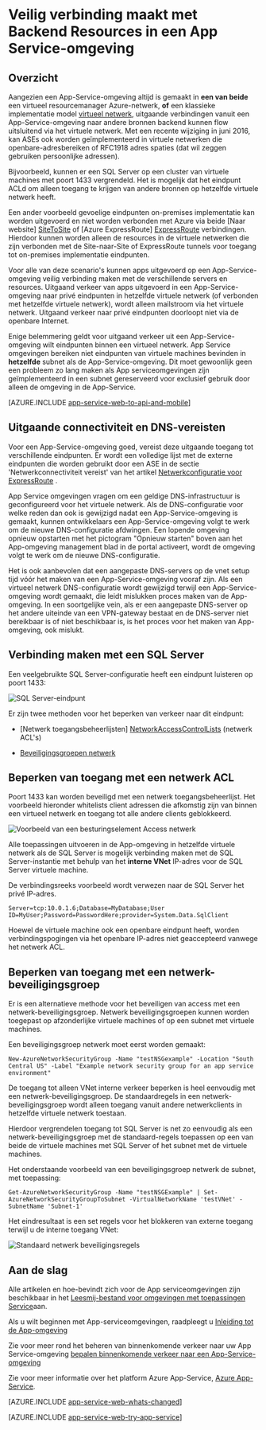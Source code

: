 <properties 
    pageTitle="Veilig verbinding maakt met BackEnd Resources in een App Service-omgeving" 
    description="Meer informatie over het veilig koppelen aan backend resources uit een App-Service-omgeving." 
    services="app-service" 
    documentationCenter="" 
    authors="stefsch" 
    manager="wpickett" 
    editor=""/>

<tags 
    ms.service="app-service" 
    ms.workload="na" 
    ms.tgt_pltfrm="na" 
    ms.devlang="na" 
    ms.topic="article" 
    ms.date="10/04/2016" 
    ms.author="stefsch"/>   

# <a name="securely-connecting-to-backend-resources-from-an-app-service-environment"></a>Veilig verbinding maakt met Backend Resources in een App Service-omgeving #

## <a name="overview"></a>Overzicht ##
Aangezien een App-Service-omgeving altijd is gemaakt in **een van beide** een virtueel resourcemanager Azure-netwerk, **of** een klassieke implementatie model [virtueel netwerk][virtualnetwork], uitgaande verbindingen vanuit een App-Service-omgeving naar andere bronnen backend kunnen flow uitsluitend via het virtuele netwerk.  Met een recente wijziging in juni 2016, kan ASEs ook worden geïmplementeerd in virtuele netwerken die openbare-adresbereiken of RFC1918 adres spaties (dat wil zeggen gebruiken persoonlijke adressen).  

Bijvoorbeeld, kunnen er een SQL Server op een cluster van virtuele machines met poort 1433 vergrendeld.  Het is mogelijk dat het eindpunt ACLd om alleen toegang te krijgen van andere bronnen op hetzelfde virtuele netwerk heeft.  

Een ander voorbeeld gevoelige eindpunten on-premises implementatie kan worden uitgevoerd en niet worden verbonden met Azure via beide [Naar website] [ SiteToSite] of [Azure ExpressRoute] [ ExpressRoute] verbindingen.  Hierdoor kunnen worden alleen de resources in de virtuele netwerken die zijn verbonden met de Site-naar-Site of ExpressRoute tunnels voor toegang tot on-premises implementatie eindpunten.

Voor alle van deze scenario's kunnen apps uitgevoerd op een App-Service-omgeving veilig verbinding maken met de verschillende servers en resources.  Uitgaand verkeer van apps uitgevoerd in een App-Service-omgeving naar privé eindpunten in hetzelfde virtuele netwerk (of verbonden met hetzelfde virtuele netwerk), wordt alleen mailstroom via het virtuele netwerk.  Uitgaand verkeer naar privé eindpunten doorloopt niet via de openbare Internet.

Enige belemmering geldt voor uitgaand verkeer uit een App-Service-omgeving wilt eindpunten binnen een virtueel netwerk.  App Service omgevingen bereiken niet eindpunten van virtuele machines bevinden in **hetzelfde** subnet als de App-Service-omgeving.  Dit moet gewoonlijk geen een probleem zo lang maken als App serviceomgevingen zijn geïmplementeerd in een subnet gereserveerd voor exclusief gebruik door alleen de omgeving in de App-Service.

[AZURE.INCLUDE [app-service-web-to-api-and-mobile](../../includes/app-service-web-to-api-and-mobile.md)] 

## <a name="outbound-connectivity-and-dns-requirements"></a>Uitgaande connectiviteit en DNS-vereisten ##
Voor een App-Service-omgeving goed, vereist deze uitgaande toegang tot verschillende eindpunten. Er wordt een volledige lijst met de externe eindpunten die worden gebruikt door een ASE in de sectie 'Netwerkconnectiviteit vereist' van het artikel [Netwerkconfiguratie voor ExpressRoute](app-service-app-service-environment-network-configuration-expressroute.md#required-network-connectivity) .

App Service omgevingen vragen om een geldige DNS-infrastructuur is geconfigureerd voor het virtuele netwerk.  Als de DNS-configuratie voor welke reden dan ook is gewijzigd nadat een App-Service-omgeving is gemaakt, kunnen ontwikkelaars een App-Service-omgeving volgt te werk om de nieuwe DNS-configuratie afdwingen.  Een lopende omgeving opnieuw opstarten met het pictogram "Opnieuw starten" boven aan het App-omgeving management blad in de portal activeert, wordt de omgeving volgt te werk om de nieuwe DNS-configuratie.

Het is ook aanbevolen dat een aangepaste DNS-servers op de vnet setup tijd vóór het maken van een App-Service-omgeving vooraf zijn.  Als een virtueel netwerk DNS-configuratie wordt gewijzigd terwijl een App-Service-omgeving wordt gemaakt, die leidt mislukken proces maken van de App-omgeving.  In een soortgelijke vein, als er een aangepaste DNS-server op het andere uiteinde van een VPN-gateway bestaat en de DNS-server niet bereikbaar is of niet beschikbaar is, is het proces voor het maken van App-omgeving, ook mislukt.

## <a name="connecting-to-a-sql-server"></a>Verbinding maken met een SQL Server
Een veelgebruikte SQL Server-configuratie heeft een eindpunt luisteren op poort 1433:

![SQL Server-eindpunt][SqlServerEndpoint]

Er zijn twee methoden voor het beperken van verkeer naar dit eindpunt:


- [Netwerk toegangsbeheerlijsten] [ NetworkAccessControlLists] (netwerk ACL's)

- [Beveiligingsgroepen netwerk][NetworkSecurityGroups]


## <a name="restricting-access-with-a-network-acl"></a>Beperken van toegang met een netwerk ACL

Poort 1433 kan worden beveiligd met een netwerk toegangsbeheerlijst.  Het voorbeeld hieronder whitelists client adressen die afkomstig zijn van binnen een virtueel netwerk en toegang tot alle andere clients geblokkeerd.

![Voorbeeld van een besturingselement Access netwerk][NetworkAccessControlListExample]

Alle toepassingen uitvoeren in de App-omgeving in hetzelfde virtuele netwerk als de SQL Server is mogelijk verbinding maken met de SQL Server-instantie met behulp van het **interne VNet** IP-adres voor de SQL Server virtuele machine.  

De verbindingsreeks voorbeeld wordt verwezen naar de SQL Server het privé IP-adres.

    Server=tcp:10.0.1.6;Database=MyDatabase;User ID=MyUser;Password=PasswordHere;provider=System.Data.SqlClient

Hoewel de virtuele machine ook een openbare eindpunt heeft, worden verbindingspogingen via het openbare IP-adres niet geaccepteerd vanwege het netwerk ACL. 

## <a name="restricting-access-with-a-network-security-group"></a>Beperken van toegang met een netwerk-beveiligingsgroep
Er is een alternatieve methode voor het beveiligen van access met een netwerk-beveiligingsgroep.  Netwerk beveiligingsgroepen kunnen worden toegepast op afzonderlijke virtuele machines of op een subnet met virtuele machines.

Een beveiligingsgroep netwerk moet eerst worden gemaakt:

    New-AzureNetworkSecurityGroup -Name "testNSGexample" -Location "South Central US" -Label "Example network security group for an app service environment"

De toegang tot alleen VNet interne verkeer beperken is heel eenvoudig met een netwerk-beveiligingsgroep.  De standaardregels in een netwerk-beveiligingsgroep wordt alleen toegang vanuit andere netwerkclients in hetzelfde virtuele netwerk toestaan.

Hierdoor vergrendelen toegang tot SQL Server is net zo eenvoudig als een netwerk-beveiligingsgroep met de standaard-regels toepassen op een van beide de virtuele machines met SQL Server of het subnet met de virtuele machines.

Het onderstaande voorbeeld van een beveiligingsgroep netwerk de subnet, met toepassing:

    Get-AzureNetworkSecurityGroup -Name "testNSGExample" | Set-AzureNetworkSecurityGroupToSubnet -VirtualNetworkName 'testVNet' -SubnetName 'Subnet-1'
    
Het eindresultaat is een set regels voor het blokkeren van externe toegang terwijl u de interne toegang VNet:

![Standaard netwerk beveiligingsregels][DefaultNetworkSecurityRules]


## <a name="getting-started"></a>Aan de slag
Alle artikelen en hoe-bevindt zich voor de App serviceomgevingen zijn beschikbaar in het [Leesmij-bestand voor omgevingen met toepassingen Service](../app-service/app-service-app-service-environments-readme.md)aan.

Als u wilt beginnen met App-serviceomgevingen, raadpleegt u [Inleiding tot de App-omgeving][IntroToAppServiceEnvironment]

Zie voor meer rond het beheren van binnenkomende verkeer naar uw App Service-omgeving [bepalen binnenkomende verkeer naar een App-Service-omgeving][ControlInboundASE]

Zie voor meer informatie over het platform Azure App-Service, [Azure App-Service][AzureAppService].

[AZURE.INCLUDE [app-service-web-whats-changed](../../includes/app-service-web-whats-changed.md)]

[AZURE.INCLUDE [app-service-web-try-app-service](../../includes/app-service-web-try-app-service.md)]
 

<!-- LINKS -->
[virtualnetwork]: https://azure.microsoft.com/documentation/articles/virtual-networks-faq/
[ControlInboundTraffic]:  http://azure.microsoft.com/documentation/articles/app-service-app-service-environment-control-inbound-traffic/
[SiteToSite]: https://azure.microsoft.com/documentation/articles/vpn-gateway-site-to-site-create/
[ExpressRoute]: http://azure.microsoft.com/services/expressroute/
[NetworkAccessControlLists]: https://azure.microsoft.com/documentation/articles/virtual-networks-acl/
[NetworkSecurityGroups]: https://azure.microsoft.com/documentation/articles/virtual-networks-nsg/
[IntroToAppServiceEnvironment]:  http://azure.microsoft.com/documentation/articles/app-service-app-service-environment-intro/
[AzureAppService]: http://azure.microsoft.com/documentation/articles/app-service-value-prop-what-is/ 
[ControlInboundASE]:  http://azure.microsoft.com/documentation/articles/app-service-app-service-environment-control-inbound-traffic/ 

<!-- IMAGES -->
[SqlServerEndpoint]: ./media/app-service-app-service-environment-securely-connecting-to-backend-resources/SqlServerEndpoint01.png
[NetworkAccessControlListExample]: ./media/app-service-app-service-environment-securely-connecting-to-backend-resources/NetworkAcl01.png
[DefaultNetworkSecurityRules]: ./media/app-service-app-service-environment-securely-connecting-to-backend-resources/DefaultNetworkSecurityRules01.png 
